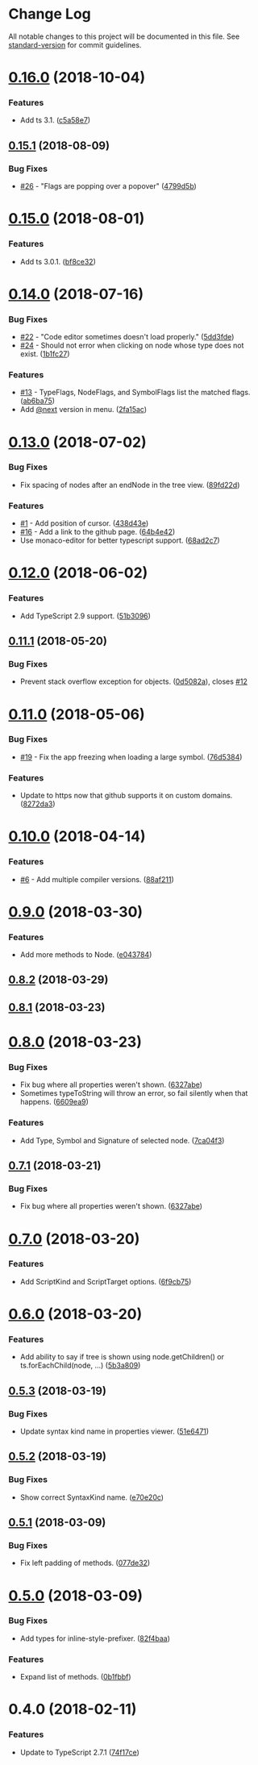# Change Log

All notable changes to this project will be documented in this file. See [standard-version](https://github.com/conventional-changelog/standard-version) for commit guidelines.

<a name="0.16.0"></a>
# [0.16.0](https://github.com/dsherret/ts-ast-viewer/compare/v0.15.1...v0.16.0) (2018-10-04)


### Features

* Add ts 3.1. ([c5a58e7](https://github.com/dsherret/ts-ast-viewer/commit/c5a58e7))



<a name="0.15.1"></a>
## [0.15.1](https://github.com/dsherret/ts-ast-viewer/compare/v0.15.0...v0.15.1) (2018-08-09)


### Bug Fixes

* [#26](https://github.com/dsherret/ts-ast-viewer/issues/26) - "Flags are popping over a popover" ([4799d5b](https://github.com/dsherret/ts-ast-viewer/commit/4799d5b))



<a name="0.15.0"></a>
# [0.15.0](https://github.com/dsherret/ts-ast-viewer/compare/v0.14.0...v0.15.0) (2018-08-01)


### Features

* Add ts 3.0.1. ([bf8ce32](https://github.com/dsherret/ts-ast-viewer/commit/bf8ce32))



<a name="0.14.0"></a>
# [0.14.0](https://github.com/dsherret/ts-ast-viewer/compare/v0.13.0...v0.14.0) (2018-07-16)


### Bug Fixes

* [#22](https://github.com/dsherret/ts-ast-viewer/issues/22) - "Code editor sometimes doesn't load properly." ([5dd3fde](https://github.com/dsherret/ts-ast-viewer/commit/5dd3fde))
* [#24](https://github.com/dsherret/ts-ast-viewer/issues/24) - Should not error when clicking on node whose type does not exist. ([1b1fc27](https://github.com/dsherret/ts-ast-viewer/commit/1b1fc27))


### Features

* [#13](https://github.com/dsherret/ts-ast-viewer/issues/13) - TypeFlags, NodeFlags, and SymbolFlags list the matched flags. ([ab6ba75](https://github.com/dsherret/ts-ast-viewer/commit/ab6ba75))
* Add [@next](https://github.com/next) version in menu. ([2fa15ac](https://github.com/dsherret/ts-ast-viewer/commit/2fa15ac))



<a name="0.13.0"></a>
# [0.13.0](https://github.com/dsherret/ts-ast-viewer/compare/v0.12.0...v0.13.0) (2018-07-02)


### Bug Fixes

* Fix spacing of nodes after an endNode in the tree view. ([89fd22d](https://github.com/dsherret/ts-ast-viewer/commit/89fd22d))


### Features

* [#1](https://github.com/dsherret/ts-ast-viewer/issues/1) - Add position of cursor. ([438d43e](https://github.com/dsherret/ts-ast-viewer/commit/438d43e))
* [#16](https://github.com/dsherret/ts-ast-viewer/issues/16) - Add a link to the github page. ([64b4e42](https://github.com/dsherret/ts-ast-viewer/commit/64b4e42))
* Use monaco-editor for better typescript support. ([68ad2c7](https://github.com/dsherret/ts-ast-viewer/commit/68ad2c7))



<a name="0.12.0"></a>
# [0.12.0](https://github.com/dsherret/ts-ast-viewer/compare/v0.11.1...v0.12.0) (2018-06-02)


### Features

* Add TypeScript 2.9 support. ([51b3096](https://github.com/dsherret/ts-ast-viewer/commit/51b3096))



<a name="0.11.1"></a>
## [0.11.1](https://github.com/dsherret/ts-ast-viewer/compare/v0.11.0...v0.11.1) (2018-05-20)


### Bug Fixes

* Prevent stack overflow exception for objects. ([0d5082a](https://github.com/dsherret/ts-ast-viewer/commit/0d5082a)), closes [#12](https://github.com/dsherret/ts-ast-viewer/issues/12)



<a name="0.11.0"></a>
# [0.11.0](https://github.com/dsherret/ts-ast-viewer/compare/v0.10.0...v0.11.0) (2018-05-06)


### Bug Fixes

* [#19](https://github.com/dsherret/ts-ast-viewer/issues/19) - Fix the app freezing when loading a large symbol. ([76d5384](https://github.com/dsherret/ts-ast-viewer/commit/76d5384))


### Features

* Update to https now that github supports it on custom domains. ([8272da3](https://github.com/dsherret/ts-ast-viewer/commit/8272da3))



<a name="0.10.0"></a>
# [0.10.0](https://github.com/dsherret/ts-ast-viewer/compare/v0.9.0...v0.10.0) (2018-04-14)


### Features

* [#6](https://github.com/dsherret/ts-ast-viewer/issues/6) - Add multiple compiler versions. ([88af211](https://github.com/dsherret/ts-ast-viewer/commit/88af211))



<a name="0.9.0"></a>
# [0.9.0](https://github.com/dsherret/ts-ast-viewer/compare/v0.8.2...v0.9.0) (2018-03-30)


### Features

* Add more methods to Node. ([e043784](https://github.com/dsherret/ts-ast-viewer/commit/e043784))



<a name="0.8.2"></a>
## [0.8.2](https://github.com/dsherret/ts-ast-viewer/compare/v0.8.1...v0.8.2) (2018-03-29)



<a name="0.8.1"></a>
## [0.8.1](https://github.com/dsherret/ts-ast-viewer/compare/v0.8.0...v0.8.1) (2018-03-23)



<a name="0.8.0"></a>
# [0.8.0](https://github.com/dsherret/ts-ast-viewer/compare/v0.7.0...v0.8.0) (2018-03-23)


### Bug Fixes

* Fix bug where all properties weren't shown. ([6327abe](https://github.com/dsherret/ts-ast-viewer/commit/6327abe))
* Sometimes typeToString will throw an error, so fail silently when that happens. ([6609ea9](https://github.com/dsherret/ts-ast-viewer/commit/6609ea9))


### Features

* Add Type, Symbol and Signature of selected node. ([7ca04f3](https://github.com/dsherret/ts-ast-viewer/commit/7ca04f3))



<a name="0.7.1"></a>
## [0.7.1](https://github.com/dsherret/ts-ast-viewer/compare/v0.7.0...v0.7.1) (2018-03-21)


### Bug Fixes

* Fix bug where all properties weren't shown. ([6327abe](https://github.com/dsherret/ts-ast-viewer/commit/6327abe))



<a name="0.7.0"></a>
# [0.7.0](https://github.com/dsherret/ts-ast-viewer/compare/v0.6.0...v0.7.0) (2018-03-20)


### Features

* Add ScriptKind and ScriptTarget options. ([6f9cb75](https://github.com/dsherret/ts-ast-viewer/commit/6f9cb75))



<a name="0.6.0"></a>
# [0.6.0](https://github.com/dsherret/ts-ast-viewer/compare/v0.5.3...v0.6.0) (2018-03-20)


### Features

* Add ability to say if tree is shown using node.getChildren() or ts.forEachChild(node, ...) ([5b3a809](https://github.com/dsherret/ts-ast-viewer/commit/5b3a809))



<a name="0.5.3"></a>
## [0.5.3](https://github.com/dsherret/ts-ast-viewer/compare/v0.5.2...v0.5.3) (2018-03-19)


### Bug Fixes

* Update syntax kind name in properties viewer. ([51e6471](https://github.com/dsherret/ts-ast-viewer/commit/51e6471))



<a name="0.5.2"></a>
## [0.5.2](https://github.com/dsherret/ts-ast-viewer/compare/v0.5.1...v0.5.2) (2018-03-19)


### Bug Fixes

* Show correct SyntaxKind name. ([e70e20c](https://github.com/dsherret/ts-ast-viewer/commit/e70e20c))



<a name="0.5.1"></a>
## [0.5.1](https://github.com/dsherret/ts-ast-viewer/compare/v0.5.0...v0.5.1) (2018-03-09)


### Bug Fixes

* Fix left padding of methods. ([077de32](https://github.com/dsherret/ts-ast-viewer/commit/077de32))



<a name="0.5.0"></a>
# [0.5.0](https://github.com/dsherret/ts-ast-viewer/compare/v0.4.0...v0.5.0) (2018-03-09)


### Bug Fixes

* Add types for inline-style-prefixer. ([82f4baa](https://github.com/dsherret/ts-ast-viewer/commit/82f4baa))


### Features

* Expand list of methods. ([0b1fbbf](https://github.com/dsherret/ts-ast-viewer/commit/0b1fbbf))



<a name="0.4.0"></a>
# 0.4.0 (2018-02-11)


### Features

* Update to TypeScript 2.7.1 ([74f17ce](https://github.com/dsherret/ts-ast-viewer/commit/74f17ce))
